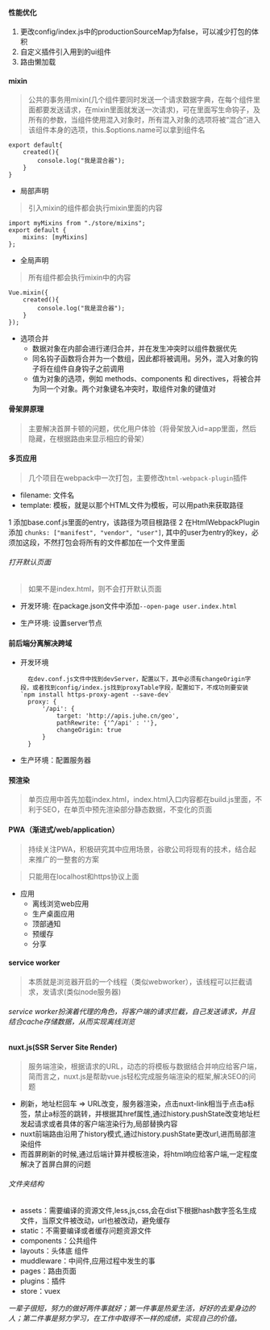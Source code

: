 #### 性能优化

1. 更改config/index.js中的productionSourceMap为false，可以减少打包的体积
2. 自定义插件引入用到的ui组件
3. 路由懒加载

#### mixin
> 公共的事务用mixin(几个组件要同时发送一个请求数据字典，在每个组件里面都要发送请求，在mixin里面就发送一次请求)，可在里面写生命钩子，及所有的参数，当组件使用混入对象时，所有混入对象的选项将被“混合”进入该组件本身的选项，this.$options.name可以拿到组件名

    export default{
        created(){
            console.log("我是混合器");
        }
    }

* 局部声明
> 引入mixin的组件都会执行mixin里面的内容

    import myMixins from "./store/mixins";
    export default {
        mixins: [myMixins]
    };

* 全局声明
> 所有组件都会执行mixin中的内容

    Vue.mixin({
        created(){
            console.log("我是混合器");
        }
    });

* 选项合并
    * 数据对象在内部会进行递归合并，并在发生冲突时以组件数据优先
    * 同名钩子函数将合并为一个数组，因此都将被调用。另外，混入对象的钩子将在组件自身钩子之前调用
    * 值为对象的选项，例如 methods、components 和 directives，将被合并为同一个对象。两个对象键名冲突时，取组件对象的键值对

#### 骨架屏原理
> 主要解决首屏卡顿的问题，优化用户体验（将骨架放入id=app里面，然后隐藏，在根据路由来显示相应的骨架）

#### 多页应用
> 几个项目在webpack中一次打包，主要修改`html-webpack-plugin`插件

* filename: 文件名
* template: 模板，就是以那个HTML文件为模板，可以用path来获取路径

1 添加base.conf.js里面的entry，该路径为项目根路径
2 在HtmlWebpackPlugin添加 `chunks: ["manifest", "vendor", "user"]`, 其中的user为entry的key，必须加这段，不然打包会将所有的文件都加在一个文件里面

###### 打开默认页面
> 如果不是index.html，则不会打开默认页面

* 开发环境: 在package.json文件中添加`--open-page user.index.html`

* 生产环境: 设置server节点

#### 前后端分离解决跨域

* 开发环境

        在dev.conf.js文件中找到devServer，配置以下，其中必须有changeOrigin字段，或者找到config/index.js找到proxyTable字段，配置如下，不成功则要安装`npm install https-proxy-agent --save-dev`
        proxy: {
            '/api': {
                target: 'http://apis.juhe.cn/geo',
                pathRewrite: {'^/api' : ''},
                changeOrigin: true
            }
        }

* 生产环境：配置服务器

#### 预渲染
> 单页应用中首先加载index.html，index.html入口内容都在build.js里面，不利于SEO，在单页中预先渲染部分静态数据，不变化的页面

#### PWA（渐进式/web/application）
> 持续关注PWA，积极研究其中应用场景，谷歌公司将现有的技术，结合起来推广的一整套的方案

> 只能用在localhost和https协议上面

* 应用
    * 离线浏览web应用
    * 生产桌面应用
    * 顶部通知
    * 预缓存
    * 分享

#### service worker
> 本质就是浏览器开启的一个线程（类似webworker），该线程可以拦截请求，发请求(类似node服务器)

###### service worker扮演着代理的角色，将客户端的请求拦截，自己发送请求，并且结合cache存储数据，从而实现离线浏览

#### nuxt.js(SSR Server Site Render)
> 服务端渲染，根据请求的URL，动态的将模板与数据结合并响应给客户端，简而言之，nuxt.js是帮助vue.js轻松完成服务端渲染的框架,解决SEO的问题

* 刷新，地址栏回车 => URL改变，服务器渲染，点击nuxt-link相当于点击a标签，禁止a标签的跳转，并根据其href属性,通过history.pushState改变地址栏发起请求或者具体的客户端渲染行为,局部替换内容
* nuxt前端路由沿用了history模式,通过history.pushState更改url,进而局部渲染组件
* 而首屏刷新的时候,通过后端计算并模板渲染，将html响应给客户端,一定程度解决了首屏白屏的问题

###### 文件夹结构

* assets：需要编译的资源文件,less,js,css,会在dist下根据hash数字签名生成文件，当原文件被改动，url也被改动，避免缓存
* static：不需要编译或者缓存问题资源文件
* components：公共组件
* layouts：头体底 组件
* muddleware：中间件,应用过程中发生的事
* pages：路由页面
* plugins：插件
* store：vuex

*一辈子很短，努力的做好两件事就好；第一件事是热爱生活，好好的去爱身边的人；第二件事是努力学习，在工作中取得不一样的成绩，实现自己的价值。*